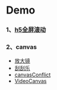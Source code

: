 # Demo
### 1、[h5全屏滚动](https://houhoz.github.io/demos/h5全屏滚动/dist)
### 2、canvas
- [放大镜](https://houhoz.github.io/demos/canvas学习/放大镜.html)
- [刮刮乐](https://houhoz.github.io/demos/canvas学习/刮刮乐.html)
- [canvasConflict](https://houhoz.github.io/demos/canvas学习/canvasConflict.html)
- [VideoCanvas](https://houhoz.github.io/demos/canvas学习/VideoCanvas.html)